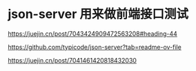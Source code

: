 # json-server 用来做前端接口测试


https://juejin.cn/post/7043424909472563208#heading-44

https://github.com/typicode/json-server?tab=readme-ov-file

https://juejin.cn/post/7041461420818432030
